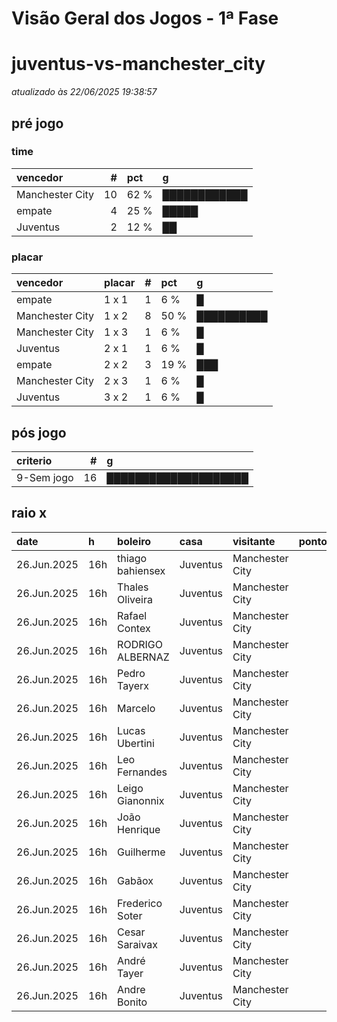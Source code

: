 # Visão Geral dos Jogos - 1ª Fase

# juventus-vs-manchester_city

_atualizado às 22/06/2025 19:38:57_

## pré jogo

### time

| vencedor        |   # | pct   | g            |
|:----------------|----:|:------|:-------------|
| Manchester City |  10 | 62 %  | ████████████ |
| empate          |   4 | 25 %  | █████        |
| Juventus        |   2 | 12 %  | ██           |

### placar

| vencedor        | placar   |   # | pct   | g          |
|:----------------|:---------|----:|:------|:-----------|
| empate          | 1 x 1    |   1 | 6 %   | █          |
| Manchester City | 1 x 2    |   8 | 50 %  | ██████████ |
| Manchester City | 1 x 3    |   1 | 6 %   | █          |
| Juventus        | 2 x 1    |   1 | 6 %   | █          |
| empate          | 2 x 2    |   3 | 19 %  | ███        |
| Manchester City | 2 x 3    |   1 | 6 %   | █          |
| Juventus        | 3 x 2    |   1 | 6 %   | █          |

## pós jogo

| criterio   |   # | g                    |
|:-----------|----:|:---------------------|
| 9-Sem jogo |  16 | ████████████████████ |

## raio x

| date        | h   | boleiro          | casa     | visitante       |   pontos | criteiro   | bol_placar   | bol_time        | real_placar   | real_time   |
|:------------|:----|:-----------------|:---------|:----------------|---------:|:-----------|:-------------|:----------------|:--------------|:------------|
| 26.Jun.2025 | 16h | thiago bahiensex | Juventus | Manchester City |        0 | 9-Sem jogo | 1 x 3        | Manchester City | <NA> x <NA>   | empate      |
| 26.Jun.2025 | 16h | Thales Oliveira  | Juventus | Manchester City |        0 | 9-Sem jogo | 1 x 2        | Manchester City | <NA> x <NA>   | empate      |
| 26.Jun.2025 | 16h | Rafael Contex    | Juventus | Manchester City |        0 | 9-Sem jogo | 2 x 2        | empate          | <NA> x <NA>   | empate      |
| 26.Jun.2025 | 16h | RODRIGO ALBERNAZ | Juventus | Manchester City |        0 | 9-Sem jogo | 1 x 2        | Manchester City | <NA> x <NA>   | empate      |
| 26.Jun.2025 | 16h | Pedro Tayerx     | Juventus | Manchester City |        0 | 9-Sem jogo | 2 x 1        | Juventus        | <NA> x <NA>   | empate      |
| 26.Jun.2025 | 16h | Marcelo          | Juventus | Manchester City |        0 | 9-Sem jogo | 1 x 2        | Manchester City | <NA> x <NA>   | empate      |
| 26.Jun.2025 | 16h | Lucas Ubertini   | Juventus | Manchester City |        0 | 9-Sem jogo | 1 x 2        | Manchester City | <NA> x <NA>   | empate      |
| 26.Jun.2025 | 16h | Leo Fernandes    | Juventus | Manchester City |        0 | 9-Sem jogo | 1 x 2        | Manchester City | <NA> x <NA>   | empate      |
| 26.Jun.2025 | 16h | Leigo Gianonnix  | Juventus | Manchester City |        0 | 9-Sem jogo | 2 x 3        | Manchester City | <NA> x <NA>   | empate      |
| 26.Jun.2025 | 16h | João Henrique    | Juventus | Manchester City |        0 | 9-Sem jogo | 2 x 2        | empate          | <NA> x <NA>   | empate      |
| 26.Jun.2025 | 16h | Guilherme        | Juventus | Manchester City |        0 | 9-Sem jogo | 1 x 2        | Manchester City | <NA> x <NA>   | empate      |
| 26.Jun.2025 | 16h | Gabãox           | Juventus | Manchester City |        0 | 9-Sem jogo | 1 x 2        | Manchester City | <NA> x <NA>   | empate      |
| 26.Jun.2025 | 16h | Frederico Soter  | Juventus | Manchester City |        0 | 9-Sem jogo | 3 x 2        | Juventus        | <NA> x <NA>   | empate      |
| 26.Jun.2025 | 16h | Cesar Saraivax   | Juventus | Manchester City |        0 | 9-Sem jogo | 1 x 2        | Manchester City | <NA> x <NA>   | empate      |
| 26.Jun.2025 | 16h | André Tayer      | Juventus | Manchester City |        0 | 9-Sem jogo | 2 x 2        | empate          | <NA> x <NA>   | empate      |
| 26.Jun.2025 | 16h | Andre Bonito     | Juventus | Manchester City |        0 | 9-Sem jogo | 1 x 1        | empate          | <NA> x <NA>   | empate      |